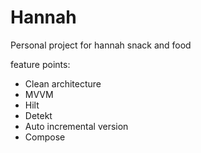 # Hannah

Personal project for hannah snack and food

feature points:
- Clean architecture
- MVVM
- Hilt
- Detekt
- Auto incremental version
- Compose
